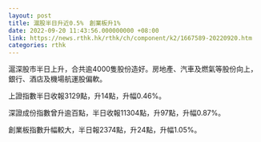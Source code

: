 ```yaml
---
layout: post
title: 滬股半日升近0.5%　創業板升1%
date: 2022-09-20 11:43:56.000000000 +08:00
link: https://news.rthk.hk/rthk/ch/component/k2/1667589-20220920.htm
categories: rthk
---
```


滬深股市半日上升，合共逾4000隻股份造好。房地產、汽車及燃氣等股份向上，銀行、酒店及機場航運股偏軟。

上證指數半日收報3129點，升14點，升幅0.46%。

深證成份指數曾升逾百點，半日收報11304點，升97點，升幅0.87%。

創業板指數升幅較大，半日報2374點，升24點，升幅1.05%。
